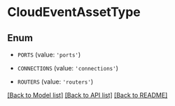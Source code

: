 # CloudEventAssetType


## Enum

* `PORTS` (value: `'ports'`)

* `CONNECTIONS` (value: `'connections'`)

* `ROUTERS` (value: `'routers'`)

[[Back to Model list]](../README.md#documentation-for-models) [[Back to API list]](../README.md#documentation-for-api-endpoints) [[Back to README]](../README.md)


